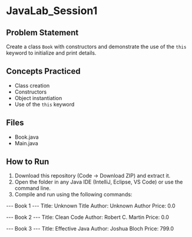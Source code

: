# JavaLab_Session1

## Problem Statement
Create a class `Book` with constructors and demonstrate the use of the `this` keyword to initialize and print details.

## Concepts Practiced
- Class creation  
- Constructors  
- Object instantiation  
- Use of the `this` keyword  

## Files
- Book.java  
- Main.java  

## How to Run
1. Download this repository (Code → Download ZIP) and extract it.  
2. Open the folder in any Java IDE (IntelliJ, Eclipse, VS Code) or use the command line.  
3. Compile and run using the following commands:

--- Book 1 ---
Title: Unknown Title
Author: Unknown Author
Price: 0.0

--- Book 2 ---
Title: Clean Code
Author: Robert C. Martin
Price: 0.0

--- Book 3 ---
Title: Effective Java
Author: Joshua Bloch
Price: 799.0
